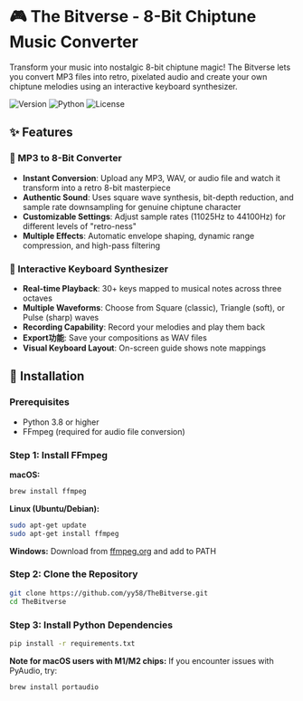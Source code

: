 # 🎮 The Bitverse - 8-Bit Chiptune Music Converter

Transform your music into nostalgic 8-bit chiptune magic! The Bitverse lets you convert MP3 files into retro, pixelated audio and create your own chiptune melodies using an interactive keyboard synthesizer.

![Version](https://img.shields.io/badge/version-1.0.0-green)
![Python](https://img.shields.io/badge/python-3.8%2B-blue)
![License](https://img.shields.io/badge/license-MIT-orange)

## ✨ Features

### 🎵 MP3 to 8-Bit Converter
- **Instant Conversion**: Upload any MP3, WAV, or audio file and watch it transform into a retro 8-bit masterpiece
- **Authentic Sound**: Uses square wave synthesis, bit-depth reduction, and sample rate downsampling for genuine chiptune character
- **Customizable Settings**: Adjust sample rates (11025Hz to 44100Hz) for different levels of "retro-ness"
- **Multiple Effects**: Automatic envelope shaping, dynamic range compression, and high-pass filtering

### 🎹 Interactive Keyboard Synthesizer
- **Real-time Playback**: 30+ keys mapped to musical notes across three octaves
- **Multiple Waveforms**: Choose from Square (classic), Triangle (soft), or Pulse (sharp) waves
- **Recording Capability**: Record your melodies and play them back
- **Export功能**: Save your compositions as WAV files
- **Visual Keyboard Layout**: On-screen guide shows note mappings

## 🚀 Installation

### Prerequisites
- Python 3.8 or higher
- FFmpeg (required for audio file conversion)

### Step 1: Install FFmpeg

**macOS:**
```bash
brew install ffmpeg
```

**Linux (Ubuntu/Debian):**
```bash
sudo apt-get update
sudo apt-get install ffmpeg
```

**Windows:**
Download from [ffmpeg.org](https://ffmpeg.org/download.html) and add to PATH

### Step 2: Clone the Repository
```bash
git clone https://github.com/yy58/TheBitverse.git
cd TheBitverse
```

### Step 3: Install Python Dependencies
```bash
pip install -r requirements.txt
```

**Note for macOS users with M1/M2 chips:**
If you encounter issues with PyAudio, try:
```bash
brew install portaudio
```
